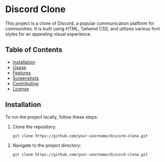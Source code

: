 # Discord Clone

This project is a clone of Discord, a popular communication platform for communities. It is built using HTML, Tailwind CSS, and utilizes various font styles for an appealing visual experience.

## Table of Contents

- [Installation](#installation)
- [Usage](#usage)
- [Features](#features)
- [Screenshots](#screenshots)
- [Contributing](#contributing)
- [License](#license)

## Installation

To run the project locally, follow these steps:

1. Clone the repository:
   ```bash
   git clone https://github.com/your-username/discord-clone.git
2. Navigate to the project directory:
   ```bash
   git clone https://github.com/your-username/discord-clone.git

